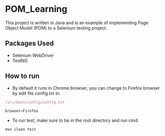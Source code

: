 # POM_Learning
This project is written in Java and is an example of implementing Page Object Model (POM) to a Selenium testing project.
## Packages Used
* Selenium WebDriver
* TestNG
## How to run
- By default it runs in Chrome browser, you can change to Firefox browser by edit file config.txt in:
```javascript
/src/main/config/config.txt
```
```javascript
browser=Firefox
```
- To run test, make sure to be in the root directory and run cmd:
```javascript
mvn clean test
```
